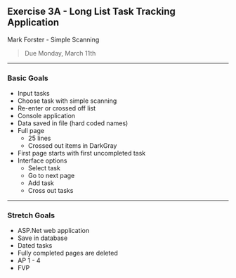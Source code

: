 ## Exercise 3A - Long List Task Tracking Application
Mark Forster - Simple Scanning 
> Due Monday, March 11th
---
### Basic Goals
* Input tasks
* Choose task with simple scanning
* Re-enter or crossed off list
* Console application
* Data saved in file (hard coded names)
* Full page
    - 25 lines
    - Crossed out items in DarkGray
* First page starts with first uncompleted task
* Interface options
    - Select task
    - Go to next page
    - Add task
    - Cross out tasks

---
### Stretch Goals
* ASP.Net web application
* Save in database
* Dated tasks
* Fully completed pages are deleted
* AP 1 - 4
* FVP